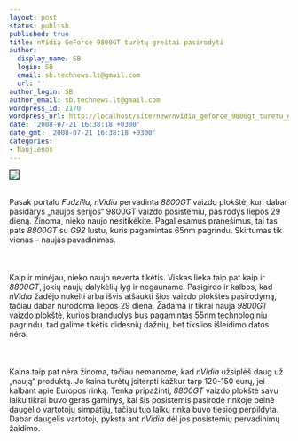 ```yaml
---
layout: post
status: publish
published: true
title: nVidia GeForce 9800GT turėtų greitai pasirodyti
author:
  display_name: SB
  login: SB
  email: sb.technews.lt@gmail.com
  url: ''
author_login: SB
author_email: sb.technews.lt@gmail.com
wordpress_id: 2170
wordpress_url: http://localhost/site/new/nvidia_geforce_9800gt_turetu_greitai_pasirodyti/
date: '2008-07-21 16:38:18 +0300'
date_gmt: '2008-07-21 16:38:18 +0300'
categories:
- Naujienos
---
```

<div class="imgright"><img src="http://tbn0.google.com/images?q=tbn:NrWbljFn_-BipM:http://gizmologia.com/wp-content/uploads/2007/10/8800gt.jpg" border="1"></div>
<p><br>Pasak portalo <i>Fudzilla</i>, <i>nVidia</i> pervadinta <i>8800GT</i> vaizdo plokštė, kuri dabar pasidarys „naujos serijos“ 9800GT vaizdo posistemiu, pasirodys liepos 29 dieną. Žinoma, nieko naujo nesitikėkite. Pagal esamus pranešimus, tai tas pats <i>8800GT</i> su <i>G92</i> lustu, kuris pagamintas 65nm pagrindu. Skirtumas tik vienas – naujas pavadinimas.<br />
<br><br />
<br>Kaip ir minėjau, nieko naujo neverta tikėtis. Viskas lieka taip pat kaip ir <i>8800GT</i>, jokių naujų dalykėlių lyg ir negauname. Pasigirdo ir kalbos, kad <i>nVidia</i> žadėjo nukelti arba išvis atšaukti šios vaizdo plokštės pasirodymą, tačiau dabar nurodoma liepos 29 diena. Žadama ir tikrai nauja <i>9800GT</i> vaizdo plokštė, kurios branduolys bus pagamintas 55nm technologiniu pagrindu, tad galime tikėtis didesnių dažnių, bet tikslios išleidimo datos nėra.<br />
<br><br />
<br>Kaina taip pat nėra žinoma, tačiau nemanome, kad <i>nVidia</i> užsiplėš daug už „naują“ produktą. Jo kaina turėtų įsiterpti kažkur tarp 120-150 eurų, jei kalbant apie Europos rinką. Tenka pripažinti, <i>8800GT</i> vaizdo plokštė savu laiku tikrai buvo geras gaminys, kai šis posistemis pasirodė rinkoje pelnė daugelio vartotojų simpatijų, tačiau tuo laiku rinka buvo tiesiog perpildyta. Dabar daugelis vartotojų pyksta ant <i>nVidia</i> dėl jos posistemių pervadinimų žaidimo.<br />
<br></p>
